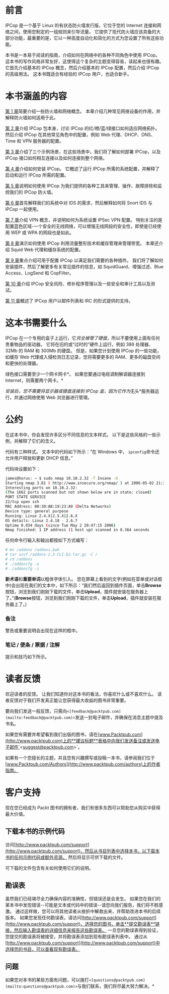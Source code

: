 # 前言

IPCop 是一个基于 Linux 的有状态防火墙发行版，它位于您的 Internet 连接和网络之间，使用您制定的一组规则来引导流量。 它提供了现代防火墙应该具备的大部分功能，最重要的是，它以一种高度自动化和简化的方式为您设置了所有这些功能。

本书是一本易于阅读的指南，介绍如何在网络中的各种不同角色中使用 IPCop。 这本书的写作风格非常友好，这使得这个复杂的主题变得容易，读起来也很有趣。 它首先介绍基本的 IPCop 概念，然后介绍基本的 IPCop 配置，然后介绍 IPCop 的高级用法。 这本书既适合有经验的 IPCop 用户，也适合新手。

# 本书涵盖的内容

[第 1 章](01.html "Chapter 1. Introduction to Firewalls")简要介绍一些防火墙和网络概念。 本章介绍几种常见网络设备的作用，并解释防火墙如何适用于此。

[第 2 章](02.html "Chapter 2. Introduction to IPCop")介绍 IPCop 包本身，讨论 IPCop 的红/橙/蓝/绿接口如何适应网络拓扑。 然后介绍 IPCop 在其他常见角色中的配置，例如 Web 代理、DHCP、DNS、Time 和 VPN 服务器的配置。

[第 3 章](03.html "Chapter 3. Deploying IPCop and Designing a Network")介绍了三个示例场景，在这些场景中，我们将了解如何部署 IPCop，以及 IPCop 接口如何相互连接以及如何连接到整个网络。

[第 4 章](04.html "Chapter 4. Installing IPCop")介绍如何安装 IPCop。 它概述了运行 IPCop 所需的系统配置，并解释了启动和运行 IPCop 所需的配置。

[第 5 章](05.html "Chapter 5. Basic IPCop Usage")说明如何使用 IPCop 为我们提供的各种工具来管理、操作、故障排除和监控我们的 IPCop 防火墙。

[第 6 章](06.html "Chapter 6. Intrusion Detection with IPCop")首先解释我们的系统中对 IDS 的需求，然后解释如何将 Snort IDS 与 IPCop 一起使用。

[第 7 章](07.html "Chapter 7. Virtual Private Networks")介绍 VPN 概念，并说明如何为系统设置 IPSec VPN 配置。 特别关注的是配置蓝色区域-一个安全的无线网络，可以增强无线网段的安全性，即使是已经使用 WEP 或 WPA 的网段也是如此。

[第 8 章](08.html "Chapter 8. Managing Bandwidth with IPCop")演示如何使用 IPCop 利用流量整形技术和缓存管理来管理带宽。 本章还介绍 Squid Web 代理和缓存系统的配置。

[第 9 章](09.html "Chapter 9. Customizing IPCop")重点介绍可用于配置 IPCop 以满足我们需要的各种插件。 我们将了解如何安装插件，然后了解更多有关常见插件的信息，如 SquidGuard、增强过滤、Blue Access、LogSend 和 CopFilter。

[第 10 章](10.html "Chapter 10. Testing, Auditing, and Hardening IPCop")介绍 IPCop 安全风险、修补程序管理以及一些安全和审计工具以及测试。

[第 11 章](11.html "Chapter 11. IPCop Support")概述了 IPCop 用户以邮件列表和 IRC 的形式提供的支持。

# 这本书需要什么

IPCop 在一个专用的盒子上运行，它*完全接管了硬盘*，所以不要使用上面有任何贵重物品的驱动器。 它将在旧的或“过时的”硬件上运行，例如 386 处理器、32Mb 的 RAM 和 300Mb 的硬盘。 但是，如果您计划使用 IPCop 的一些功能，如缓存 Web 代理或入侵检测日志记录，您将需要更多的 RAM、更多的磁盘空间和更快的处理器。

绿色接口需要至少一个网卡网卡*。 如果您要通过电缆调制解调器连接到 Internet，则需要两个网卡。*

 *安装后，您不需要将显示器或键盘连接到 IPCop 盒，因为它作为*无头*服务器运行，并通过网络使用 Web 浏览器进行管理。

# 公约

在这本书中，你会发现许多区分不同信息的文本样式。 以下是这些风格的一些示例，并解释了它们的含义。

代码有三种样式。 文本中的代码如下所示：“在 Windows 中， `ipconfig`命令还允许用户释放和更新 DHCP 信息。”

代码块设置如下：

```sh
james@horus: ~ $ sudo nmap 10.10.2.32 -T Insane -O
Starting nmap 3.81 ( http://www.insecure.org/nmap/ ) at 2006-05-02 21:36 BST
Interesting ports on 10.10.2.32:
(The 1662 ports scanned but not shown below are in state: closed)
PORT STATE SERVICE
22/tcp open ssh
MAC Address: 00:30:AB:19:23:A9 (Delta Networks)
Device type: general purpose
Running: Linux 2.4.X|2.5.X|2.6.X
OS details: Linux 2.4.18 - 2.6.7
Uptime 0.034 days (since Tue May 2 20:47:15 2006)
Nmap finished: 1 IP address (1 host up) scanned in 8.364 seconds

```

任何命令行输入和输出都按如下方式编写：

```sh
# mv /addons /addons.bak
# tar xzvf /addons-2.3-CLI-b2.tar.gz -C /
# cd /addons
# ./addoncfg -u
# ./addoncfg -i 

```

**新术语**和**重要单词**以粗体字体引入。 您在屏幕上看到的文字(例如在菜单或对话框中)会出现在我们的文本中，如下所示：“我们然后返回到插件页面，单击**Browse**按钮，浏览到我们刚刚下载的文件，单击**Upload**，插件就安装在服务器上了。”(**Browse**按钮，浏览到我们刚刚下载的文件，单击**Upload**，插件就安装在服务器上了。)

### 备注

警告或重要说明会出现在这样的框中。

### 笔记 / 便条 / 票据 / 注解

提示和技巧如下所示。

# 读者反馈

欢迎读者的反馈。 让我们知道你对这本书的看法，你喜欢什么或不喜欢什么。 读者反馈对于我们开发真正能让您获得最大收益的图书非常重要。

要向我们发送一般反馈，只需向`<[feedback@packtpub.com](mailto:feedback@packtpub.com)>`发送一封电子邮件，并确保在消息主题中提及书名。

如果您有需要并希望看到我们出版的图书，请在[www.Packtpub.com](http://www.packtpub.com)上的**建议标题**表格中向我们发送备注或发送电子邮件`<[suggest@packtpub.com](mailto:suggest@packtpub.com)>`。

如果有一个您擅长的主题，并且您有兴趣撰写或投稿一本书，请参阅我们位于[www.Packtpub.com/Authors](http://www.packtpub.com/authors)上的作者指南。

# 客户支持

现在您已经成为 Packt 图书的拥有者，我们有很多东西可以帮助您从购买中获得最大价值。

## 下载本书的示例代码

访问[http://www.packtpub.com/support](http://www.packtpub.com/support)，然后从书目列表中选择本书，以下载本书的任何示例代码或额外资源。 然后将显示可供下载的文件。

可下载的文件包含有关如何使用它们的说明。

## 勘误表

虽然我们已经竭尽全力确保内容的准确性，但错误还是会发生。 如果您在我们的某本书中发现错误--可能是文本或代码中的错误--请您向我们报告，我们将不胜感激。 通过这样做，您可以将其他读者从挫折中解救出来，并帮助改进本书的后续版本。 如果您发现任何勘误表，请访问[http://www.packtpub.com/support](http://www.packtpub.com/support)，选择您的图书，单击**提交勘误表**链接，然后输入勘误表的详细信息来报告这些勘误表。 一旦您的勘误表得到验证，您提交的勘误表将被接受，并将勘误表添加到现有勘误表列表中。 通过从[http://www.packtpub.com/support](http://www.packtpub.com/support)中选择您的书目，可以查看现有勘误表。

## 问题

如果您对本书的某些方面有问题，可以拨打`<[questions@packtpub.com](mailto:questions@packtpub.com)>`与我们联系，我们将尽最大努力解决。*